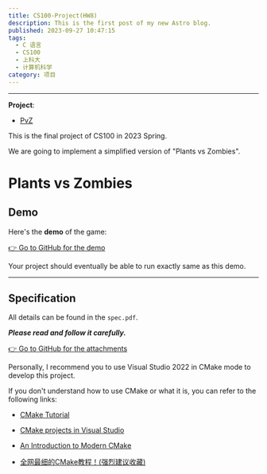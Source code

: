 ```yaml
---
title: CS100-Project(HW8)
description: This is the first post of my new Astro blog.
published: 2023-09-27 10:47:15
tags:
  - C 语言
  - CS100
  - 上科大
  - 计算机科学
category: 项目
---
```


---

**Project**:
- [PvZ]()

This is the final project of CS100 in 2023 Spring.

We are going to implement a simplified version of "Plants vs Zombies".

<!--more-->


# Plants vs Zombies

## Demo

Here's the **demo** of the game:

[👉 Go to GitHub for the demo](https://github.com/zivmax/CS100-2023-Spring-homework-resources/tree/main/hw8_demo/)

Your project should eventually be able to run exactly same as this demo.

---

## Specification

All details can be found in the `spec.pdf`.

***Please read and follow it carefully.***

[👉 Go to GitHub for the attachments](https://github.com/zivmax/CS100-2023-Spring-homework-resources/tree/main/hw8_attachments/)

Personally, I recommend you to use Visual Studio 2022 in CMake mode to develop this project.

If you don't understand how to use CMake or what it is, you can refer to the following links:

- [CMake Tutorial](https://cmake.org/cmake/help/latest/guide/tutorial/index.html)

- [CMake projects in Visual Studio](https://learn.microsoft.com/en-us/cpp/build/cmake-projects-in-visual-studio?view=msvc-170)

- [An Introduction to Modern CMake](https://cliutils.gitlab.io/modern-cmake/)

- [全网最细的CMake教程！(强烈建议收藏)](https://zhuanlan.zhihu.com/p/534439206)

